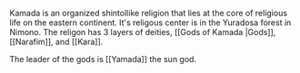 Kamada is an organized shintollike religion that lies at the core of religious life on the eastern continent. It's religous center is in the Yuradosa forest in Nimono. The religon has 3 layers of deities, [[Gods of Kamada |Gods]],  [[Narafim]], and [[Kara]].

The leader of the gods is [[Yamada]] the sun god.
